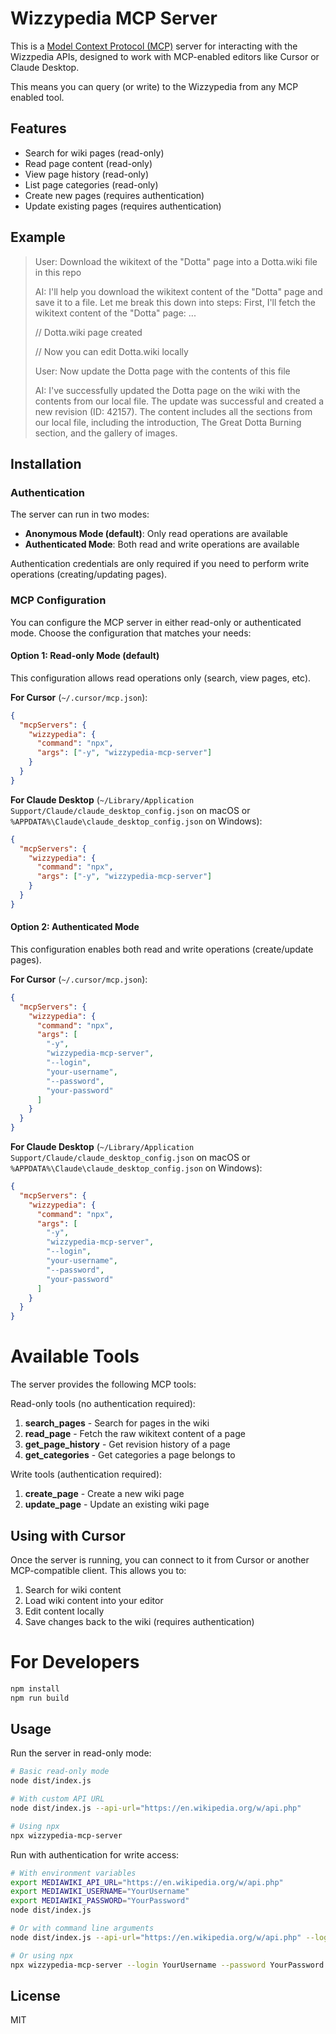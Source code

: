 # Wizzypedia MCP Server

This is a [Model Context Protocol (MCP)](https://github.com/anthropics/anthropic-cookbook/tree/main/tools_and_apis/mcp) server for interacting with the Wizzpedia APIs, designed to work with MCP-enabled editors like Cursor or Claude Desktop.

This means you can query (or write) to the Wizzypedia from any MCP enabled tool.

## Features

- Search for wiki pages (read-only)
- Read page content (read-only)
- View page history (read-only)
- List page categories (read-only)
- Create new pages (requires authentication)
- Update existing pages (requires authentication)

## Example

> User: Download the wikitext of the "Dotta" page into a Dotta.wiki file in this repo
>
> AI: I'll help you download the wikitext content of the "Dotta" page and save it to a file. Let me break this down into steps:
> First, I'll fetch the wikitext content of the "Dotta" page: ...
>
> // Dotta.wiki page created
>
> // Now you can edit Dotta.wiki locally
>
> User: Now update the Dotta page with the contents of this file
>
> AI: I've successfully updated the Dotta page on the wiki with the contents from our local file. The update was successful and created a new revision (ID: 42157). The content includes all the sections from our local file, including the introduction, The Great Dotta Burning section, and the gallery of images.

## Installation

### Authentication

The server can run in two modes:

- **Anonymous Mode (default)**: Only read operations are available
- **Authenticated Mode**: Both read and write operations are available

Authentication credentials are only required if you need to perform write operations (creating/updating pages).

### MCP Configuration

You can configure the MCP server in either read-only or authenticated mode. Choose the configuration that matches your needs:

#### Option 1: Read-only Mode (default)

This configuration allows read operations only (search, view pages, etc).

**For Cursor** (`~/.cursor/mcp.json`):

```json
{
  "mcpServers": {
    "wizzypedia": {
      "command": "npx",
      "args": ["-y", "wizzypedia-mcp-server"]
    }
  }
}
```

**For Claude Desktop** (`~/Library/Application Support/Claude/claude_desktop_config.json` on macOS or `%APPDATA%\Claude\claude_desktop_config.json` on Windows):

```json
{
  "mcpServers": {
    "wizzypedia": {
      "command": "npx",
      "args": ["-y", "wizzypedia-mcp-server"]
    }
  }
}
```

#### Option 2: Authenticated Mode

This configuration enables both read and write operations (create/update pages).

**For Cursor** (`~/.cursor/mcp.json`):

```json
{
  "mcpServers": {
    "wizzypedia": {
      "command": "npx",
      "args": [
        "-y",
        "wizzypedia-mcp-server",
        "--login",
        "your-username",
        "--password",
        "your-password"
      ]
    }
  }
}
```

**For Claude Desktop** (`~/Library/Application Support/Claude/claude_desktop_config.json` on macOS or `%APPDATA%\Claude\claude_desktop_config.json` on Windows):

```json
{
  "mcpServers": {
    "wizzypedia": {
      "command": "npx",
      "args": [
        "-y",
        "wizzypedia-mcp-server",
        "--login",
        "your-username",
        "--password",
        "your-password"
      ]
    }
  }
}
```

# Available Tools

The server provides the following MCP tools:

Read-only tools (no authentication required):

1. **search_pages** - Search for pages in the wiki
2. **read_page** - Fetch the raw wikitext content of a page
3. **get_page_history** - Get revision history of a page
4. **get_categories** - Get categories a page belongs to

Write tools (authentication required):

1. **create_page** - Create a new wiki page
2. **update_page** - Update an existing wiki page

## Using with Cursor

Once the server is running, you can connect to it from Cursor or another MCP-compatible client. This allows you to:

1. Search for wiki content
2. Load wiki content into your editor
3. Edit content locally
4. Save changes back to the wiki (requires authentication)

# For Developers

```bash
npm install
npm run build
```

## Usage

Run the server in read-only mode:

```bash
# Basic read-only mode
node dist/index.js

# With custom API URL
node dist/index.js --api-url="https://en.wikipedia.org/w/api.php"

# Using npx
npx wizzypedia-mcp-server
```

Run with authentication for write access:

```bash
# With environment variables
export MEDIAWIKI_API_URL="https://en.wikipedia.org/w/api.php"
export MEDIAWIKI_USERNAME="YourUsername"
export MEDIAWIKI_PASSWORD="YourPassword"
node dist/index.js

# Or with command line arguments
node dist/index.js --api-url="https://en.wikipedia.org/w/api.php" --login="YourUsername" --password="YourPassword"

# Or using npx
npx wizzypedia-mcp-server --login YourUsername --password YourPassword
```

## License

MIT
